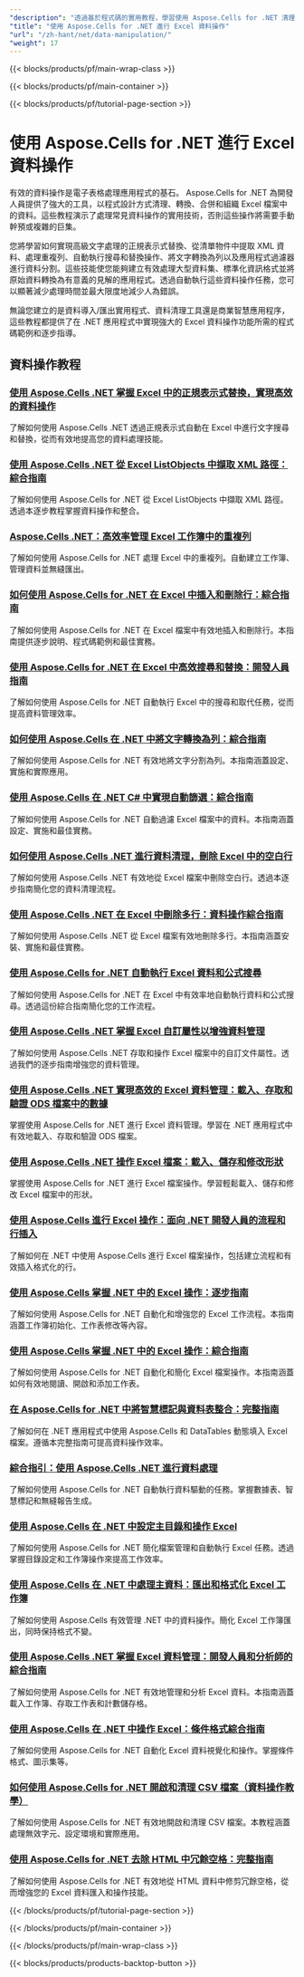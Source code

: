 ```yaml
---
"description": "透過基於程式碼的實用教程，學習使用 Aspose.Cells for .NET 清理、轉換和管理 Excel 資料的有效技術。"
"title": "使用 Aspose.Cells for .NET 進行 Excel 資料操作"
"url": "/zh-hant/net/data-manipulation/"
"weight": 17
---
```


{{< blocks/products/pf/main-wrap-class >}}

{{< blocks/products/pf/main-container >}}

{{< blocks/products/pf/tutorial-page-section >}}


# 使用 Aspose.Cells for .NET 進行 Excel 資料操作

有效的資料操作是電子表格處理應用程式的基石。 Aspose.Cells for .NET 為開發人員提供了強大的工具，以程式設計方式清理、轉換、合併和組織 Excel 檔案中的資料。這些教程演示了處理常見資料操作的實用技術，否則這些操作將需要手動幹預或複雜的巨集。

您將學習如何實現高級文字處理的正規表示式替換、從清單物件中提取 XML 資料、處理重複列、自動執行搜尋和替換操作、將文字轉換為列以及應用程式過濾器進行資料分割。這些技能使您能夠建立有效處理大型資料集、標準化資訊格式並將原始資料轉換為有意義的見解的應用程式。透過自動執行這些資料操作任務，您可以顯著減少處理時間並最大限度地減少人為錯誤。

無論您建立的是資料導入/匯出實用程式、資料清理工具還是商業智慧應用程序，這些教程都提供了在 .NET 應用程式中實現強大的 Excel 資料操作功能所需的程式碼範例和逐步指導。


## 資料操作教程

### [使用 Aspose.Cells .NET 掌握 Excel 中的正規表示式替換，實現高效的資料操作](./aspose-cells-dotnet-regex-replacement-excel)
了解如何使用 Aspose.Cells .NET 透過正規表示式自動在 Excel 中進行文字搜尋和替換，從而有效地提高您的資料處理技能。

### [使用 Aspose.Cells .NET 從 Excel ListObjects 中擷取 XML 路徑：綜合指南](./aspose-cells-net-extract-xml-listobjects)
了解如何使用 Aspose.Cells for .NET 從 Excel ListObjects 中擷取 XML 路徑。透過本逐步教程掌握資料操作和整合。

### [Aspose.Cells .NET：高效率管理 Excel 工作簿中的重複列](./aspose-cells-net-handle-duplicate-columns)
了解如何使用 Aspose.Cells for .NET 處理 Excel 中的重複列。自動建立工作簿、管理資料並無縫匯出。

### [如何使用 Aspose.Cells for .NET 在 Excel 中插入和刪除行：綜合指南](./aspose-cells-net-insert-delete-excel-rows)
了解如何使用 Aspose.Cells for .NET 在 Excel 檔案中有效地插入和刪除行。本指南提供逐步說明、程式碼範例和最佳實務。

### [使用 Aspose.Cells for .NET 在 Excel 中高效搜尋和替換：開發人員指南](./aspose-cells-net-search-replace-excel-guide)
了解如何使用 Aspose.Cells for .NET 自動執行 Excel 中的搜尋和取代任務，從而提高資料管理效率。

### [如何使用 Aspose.Cells 在 .NET 中將文字轉換為列：綜合指南](./aspose-cells-net-text-to-columns)
了解如何使用 Aspose.Cells for .NET 有效地將文字分割為列。本指南涵蓋設定、實施和實際應用。

### [使用 Aspose.Cells 在 .NET C# 中實現自動篩選：綜合指南](./auto-filter-net-csharp-aspose-cells-guide)
了解如何使用 Aspose.Cells for .NET 自動過濾 Excel 檔案中的資料。本指南涵蓋設定、實施和最佳實務。

### [如何使用 Aspose.Cells .NET 進行資料清理，刪除 Excel 中的空白行](./delete-blank-rows-aspose-cells-net)
了解如何使用 Aspose.Cells .NET 有效地從 Excel 檔案中刪除空白行。透過本逐步指南簡化您的資料清理流程。

### [使用 Aspose.Cells .NET 在 Excel 中刪除多行：資料操作綜合指南](./delete-rows-excel-aspose-cells-net)
了解如何使用 Aspose.Cells .NET 從 Excel 檔案有效地刪除多行。本指南涵蓋安裝、實施和最佳實務。

### [使用 Aspose.Cells for .NET 自動執行 Excel 資料和公式搜尋](./excel-automation-aspose-cells-find-data-formulas)
了解如何使用 Aspose.Cells for .NET 在 Excel 中有效率地自動執行資料和公式搜尋。透過這份綜合指南簡化您的工作流程。

### [使用 Aspose.Cells .NET 掌握 Excel 自訂屬性以增強資料管理](./excel-custom-properties-aspose-cells-net)
了解如何使用 Aspose.Cells .NET 存取和操作 Excel 檔案中的自訂文件屬性。透過我們的逐步指南增強您的資料管理。

### [使用 Aspose.Cells .NET 實現高效的 Excel 資料管理：載入、存取和驗證 ODS 檔案中的數據](./excel-data-management-aspose-cells-net)
掌握使用 Aspose.Cells for .NET 進行 Excel 資料管理。學習在 .NET 應用程式中有效地載入、存取和驗證 ODS 檔案。

### [使用 Aspose.Cells .NET 操作 Excel 檔案：載入、儲存和修改形狀](./excel-manipulation-aspose-cells-net)
掌握使用 Aspose.Cells for .NET 進行 Excel 檔案操作。學習輕鬆載入、儲存和修改 Excel 檔案中的形狀。

### [使用 Aspose.Cells 進行 Excel 操作：面向 .NET 開發人員的流程和行插入](./excel-manipulation-aspose-cells-net-stream-row-insertion)
了解如何在 .NET 中使用 Aspose.Cells 進行 Excel 檔案操作，包括建立流程和有效插入格式化的行。

### [使用 Aspose.Cells 掌握 .NET 中的 Excel 操作：逐步指南](./excel-manipulation-dotnet-aspose-cells-guide)
了解如何使用 Aspose.Cells for .NET 自動化和增強您的 Excel 工作流程。本指南涵蓋工作簿初始化、工作表修改等內容。

### [使用 Aspose.Cells 掌握 .NET 中的 Excel 操作：綜合指南](./excel-manipulation-dotnet-aspose-cells-tutorial)
了解如何使用 Aspose.Cells for .NET 自動化和簡化 Excel 檔案操作。本指南涵蓋如何有效地閱讀、開啟和添加工作表。

### [在 Aspose.Cells for .NET 中將智慧標記與資料表整合：完整指南](./integrate-smart-markers-datatables-aspose-cells-dotnet)
了解如何在 .NET 應用程式中使用 Aspose.Cells 和 DataTables 動態填入 Excel 檔案。遵循本完整指南可提高資料操作效率。

### [綜合指引：使用 Aspose.Cells .NET 進行資料處理](./master-data-manipulation-aspose-cells-dotnet-guide)
了解如何使用 Aspose.Cells for .NET 自動執行資料驅動的任務。掌握數據表、智慧標記和無縫報告生成。

### [使用 Aspose.Cells 在 .NET 中設定主目錄和操作 Excel](./mastering-aspose-cells-net-excel-manipulation)
了解如何使用 Aspose.Cells for .NET 簡化檔案管理和自動執行 Excel 任務。透過掌握目錄設定和工作簿操作來提高工作效率。

### [使用 Aspose.Cells 在 .NET 中處理主資料：匯出和格式化 Excel 工作簿](./mastering-data-manipulation-aspose-cells-net)
了解如何使用 Aspose.Cells 有效管理 .NET 中的資料操作。簡化 Excel 工作簿匯出，同時保持格式不變。

### [使用 Aspose.Cells .NET 掌握 Excel 資料管理：開發人員和分析師的綜合指南](./mastering-excel-data-management-aspose-cells-net)
了解如何使用 Aspose.Cells for .NET 有效地管理和分析 Excel 資料。本指南涵蓋載入工作簿、存取工作表和計數儲存格。

### [使用 Aspose.Cells 在 .NET 中操作 Excel：條件格式綜合指南](./mastering-excel-manipulation-aspose-cells-net)
了解如何使用 Aspose.Cells for .NET 自動化 Excel 資料視覺化和操作。掌握條件格式、圖示集等。

### [如何使用 Aspose.Cells for .NET 開啟和清理 CSV 檔案（資料操作教學）](./open-cleanse-csv-files-aspose-cells-dotnet)
了解如何使用 Aspose.Cells for .NET 有效地開啟和清理 CSV 檔案。本教程涵蓋處理無效字元、設定環境和實際應用。

### [使用 Aspose.Cells for .NET 去除 HTML 中冗餘空格：完整指南](./trim-redundant-spaces-html-aspose-cells-net)
了解如何使用 Aspose.Cells for .NET 有效地從 HTML 資料中修剪冗餘空格，從而增強您的 Excel 資料匯入和操作技能。



{{< /blocks/products/pf/tutorial-page-section >}}

{{< /blocks/products/pf/main-container >}}

{{< /blocks/products/pf/main-wrap-class >}}

{{< blocks/products/products-backtop-button >}}